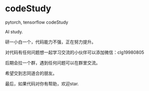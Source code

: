 # codeStudy
pytorch, tensorflow codeStudy

AI study.

研一小白一个，代码能力不强，正在努力提升。

对代码有任何问题想一起学习交流的小伙伴可以添加微信：clg19980805

后期会拉一个群，遇到任何问题可以在群里交流。

希望交到志同道合的朋友。

最后，如果代码对你有帮助，欢迎star.

